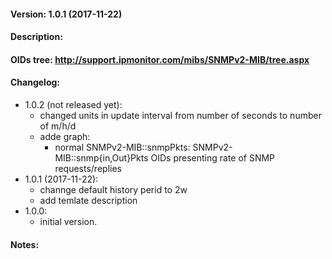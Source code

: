#### Version: 1.0.1 (2017-11-22)

#### Description:

#### OIDs tree: http://support.ipmonitor.com/mibs/SNMPv2-MIB/tree.aspx

#### Changelog:
- 1.0.2 (not released yet):
  - changed units in update interval from number of seconds to number of m/h/d
  - adde graph:
    - normal SNMPv2-MIB::snmpPkts: SNMPv2-MIB::snmp{in,Out}Pkts OIDs presenting rate
      of SNMP requests/replies
- 1.0.1 (2017-11-22):
  - channge default history perid to 2w
  - add temlate description
- 1.0.0:
  - initial version.

#### Notes:
